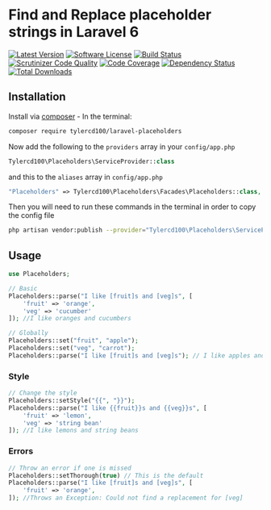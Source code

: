# Find and Replace placeholder strings in Laravel 6
[![Latest Version](https://img.shields.io/github/release/tylercd100/laravel-placeholders.svg?style=flat-square)](https://github.com/tylercd100/laravel-placeholders/releases)
[![Software License](https://img.shields.io/badge/license-MIT-brightgreen.svg?style=flat-square)](LICENSE.md)
[![Build Status](https://travis-ci.org/tylercd100/laravel-placeholders.svg?branch=master)](https://travis-ci.org/tylercd100/laravel-placeholders)
[![Scrutinizer Code Quality](https://scrutinizer-ci.com/g/tylercd100/laravel-placeholders/badges/quality-score.png?b=master)](https://scrutinizer-ci.com/g/tylercd100/laravel-placeholders/?branch=master)
[![Code Coverage](https://scrutinizer-ci.com/g/tylercd100/laravel-placeholders/badges/coverage.png?b=master)](https://scrutinizer-ci.com/g/tylercd100/laravel-placeholders/?branch=master)
[![Dependency Status](https://www.versioneye.com/user/projects/56f3252c35630e0029db0187/badge.svg?style=flat)](https://www.versioneye.com/user/projects/56f3252c35630e0029db0187)
[![Total Downloads](https://img.shields.io/packagist/dt/tylercd100/laravel-placeholders.svg?style=flat-square)](https://packagist.org/packages/tylercd100/laravel-placeholders)

## Installation

Install via [composer](https://getcomposer.org/) - In the terminal:
```bash
composer require tylercd100/laravel-placeholders
```

Now add the following to the `providers` array in your `config/app.php`
```php
Tylercd100\Placeholders\ServiceProvider::class
```

and this to the `aliases` array in `config/app.php`
```php
"Placeholders" => Tylercd100\Placeholders\Facades\Placeholders::class,
```
Then you will need to run these commands in the terminal in order to copy the config file
```bash
php artisan vendor:publish --provider="Tylercd100\Placeholders\ServiceProvider"
```

## Usage
```php
use Placeholders;

// Basic
Placeholders::parse("I like [fruit]s and [veg]s", [
	'fruit' => 'orange',
	'veg' => 'cucumber'
]); //I like oranges and cucumbers

// Globally
Placeholders::set("fruit", "apple");
Placeholders::set("veg", "carrot");
Placeholders::parse("I like [fruit]s and [veg]s"); // I like apples and carrots
```

### Style
```php
// Change the style
Placeholders::setStyle("{{", "}}");
Placeholders::parse("I like {{fruit}}s and {{veg}}s", [
	'fruit' => 'lemon',
	'veg' => 'string bean'
]); //I like lemons and string beans
```

### Errors
```php
// Throw an error if one is missed
Placeholders::setThorough(true) // This is the default
Placeholders::parse("I like [fruit]s and [veg]s", [
	'fruit' => 'orange',
]); //Throws an Exception: Could not find a replacement for [veg]
```
